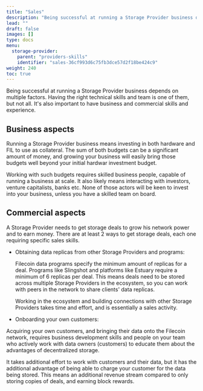 ```yaml
---
title: "Sales"
description: "Being successful at running a Storage Provider business depends on multiple factors. Having the right technical skills and team is one of them."
lead: ""
draft: false
images: []
type: docs
menu:
  storage-provider:
    parent: "providers-skills"
    identifier: "sales-36cf993d6c75fb3dce57d2f18be424c9"
weight: 240
toc: true
---
```


Being successful at running a Storage Provider business depends on multiple factors. Having the right technical skills and team is one of them, but not all. It's also important to have business and commercial skills and experience.

## Business aspects
Running a Storage Provider business means investing in both hardware and FIL to use as collateral. The sum of both budgets can be a significant amount of money, and growing your business will easily bring those budgets well beyond your initial hardwar investment budget.

Working with such budgets requires skilled business people, capable of running a business at scale. It also likely means interacting with investors, venture capitalists, banks etc. None of those actors will be keen to invest into your business, unless you have a skilled team on board.

## Commercial aspects
A Storage Provider needs to get storage deals to grow his network power and to earn money. There are at least 2 ways to get storage deals, each one requiring specific sales skills.

- Obtaining data replicas from other Storage Providers and programs:

  Filecoin data programs specify the minimum amount of replicas for a deal. Programs like Slingshot and platforms like Estuary require a minimum of 6 replicas per deal. This means deals need to be stored across multiple Storage Providers in the ecosystem, so you can work with peers in the network to share clients' data replicas.

  Working in the ecosystem and building connections with other Storage Providers takes time and effort, and is essentially a sales activity.

- Onboarding your own customers:

Acquiring your own customers, and bringing their data onto the Filecoin network, requires business development skills and people on your team who actively work with data owners (customers) to educate them about the advantages of decentralized storage.
  
  It takes additional effort to work with customers and their data, but it has the additional advantage of being able to charge your customer for the data being stored. This means an additional revenue stream compared to only storing copies of deals, and earning block rewards.
  
